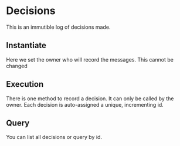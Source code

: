 # Decisions

This is an immutible log of decisions made.

## Instantiate

Here we set the owner who will record the messages. This cannot be changed

## Execution

There is one method to record a decision. It can only be called by the owner.
Each decision is auto-assigned a unique, incrementing id.

## Query

You can list all decisions or query by id.
